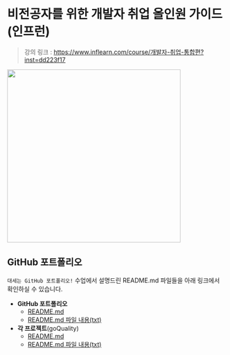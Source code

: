 # 비전공자를 위한 개발자 취업 올인원 가이드 (인프런)
>강의 링크 : https://www.inflearn.com/course/개발자-취업-통합편?inst=dd223f17

<img href="https://www.inflearn.com/course/개발자-취업-통합편?inst=dd223f17" src="https://github.com/Integerous/all-in-one/blob/main/%E1%84%8F%E1%85%A5%E1%84%87%E1%85%A5_%E1%84%90%E1%85%A9%E1%86%BC%E1%84%92%E1%85%A1%E1%86%B8%E1%84%91%E1%85%A7%E1%86%AB_%E1%84%8B%E1%85%AF%E1%86%AB%E1%84%87%E1%85%A9%E1%86%AB.jpeg?raw=true" width="400"  />
</br>

## GitHub 포트폴리오
`대세는 GitHub 포트폴리오!` 수업에서 설명드린 README.md 파일들을 아래 링크에서 확인하실 수 있습니다.

- **GitHub 포트폴리오**
  - [README.md](https://github.com/Integerous/all-in-one/blob/main/%ED%8F%AC%ED%8A%B8%ED%8F%B4%EB%A6%AC%EC%98%A4/portfoilo.md)
  - [README.md 파일 내용(txt)](https://github.com/Integerous/all-in-one/blob/main/%ED%8F%AC%ED%8A%B8%ED%8F%B4%EB%A6%AC%EC%98%A4/portfolio.txt)
- **각 프로젝트**(goQuality)
  - [README.md](https://github.com/Integerous/all-in-one/blob/main/%ED%8F%AC%ED%8A%B8%ED%8F%B4%EB%A6%AC%EC%98%A4/project.md)
  - [README.md 파일 내용(txt)](https://github.com/Integerous/all-in-one/blob/main/%ED%8F%AC%ED%8A%B8%ED%8F%B4%EB%A6%AC%EC%98%A4/project.txt)
